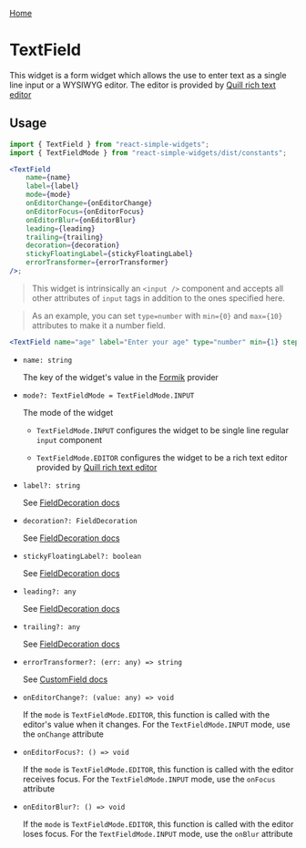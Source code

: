 [Home](../../../README.md)

# TextField

This widget is a form widget which allows the use to enter text as a single line input or a
WYSIWYG editor. The editor is provided by [Quill rich text editor](https://quilljs.com/)

## Usage

```jsx
import { TextField } from "react-simple-widgets";
import { TextFieldMode } from "react-simple-widgets/dist/constants";

<TextField
    name={name}
    label={label}
    mode={mode}
    onEditorChange={onEditorChange}
    onEditorFocus={onEditorFocus}
    onEditorBlur={onEditorBlur}
    leading={leading}
    trailing={trailing}
    decoration={decoration}
    stickyFloatingLabel={stickyFloatingLabel}
    errorTransformer={errorTransformer}
/>;
```

> This widget is intrinsically an `<input />` component and accepts all other attributes of
> `input` tags in addition to the ones specified here.

> As an example, you can set `type=number` with `min={0}` and `max={10}` attributes to make it a
> number field.

```jsx
<TextField name="age" label="Enter your age" type="number" min={1} step={1} />
```

-   `name: string`

    The key of the widget's value in the [Formik](https://jaredpalmer.com/formik/) provider

-   `mode?: TextFieldMode = TextFieldMode.INPUT`

    The mode of the widget

    -   `TextFieldMode.INPUT` configures the widget to be single line regular `input` component

    -   `TextFieldMode.EDITOR` configures the widget to be a rich text editor provided by
        [Quill rich text editor](https://quilljs.com/)

-   `label?: string`

    See [FieldDecoration docs](../../widgets/field-decoration/field-decoration-usage.md)

-   `decoration?: FieldDecoration`

    See [FieldDecoration docs](../../widgets/field-decoration/field-decoration-usage.md)

-   `stickyFloatingLabel?: boolean`

    See [FieldDecoration docs](../../widgets/field-decoration/field-decoration-usage.md)

-   `leading?: any`

    See [FieldDecoration docs](../../widgets/field-decoration/field-decoration-usage.md)

-   `trailing?: any`

    See [FieldDecoration docs](../../widgets/field-decoration/field-decoration-usage.md)

-   `errorTransformer?: (err: any) => string`

    See [CustomField docs](../../widgets/custom-field/custom-field-usage.md)

-   `onEditorChange?: (value: any) => void`

    If the `mode` is `TextFieldMode.EDITOR`, this function is called with the editor's value when it
    changes. For the `TextFieldMode.INPUT` mode, use the `onChange` attribute

-   `onEditorFocus?: () => void`

    If the `mode` is `TextFieldMode.EDITOR`, this function is called with the editor receives focus.
    For the `TextFieldMode.INPUT` mode, use the `onFocus` attribute

-   `onEditorBlur?: () => void`

    If the `mode` is `TextFieldMode.EDITOR`, this function is called with the editor loses focus.
    For the `TextFieldMode.INPUT` mode, use the `onBlur` attribute
